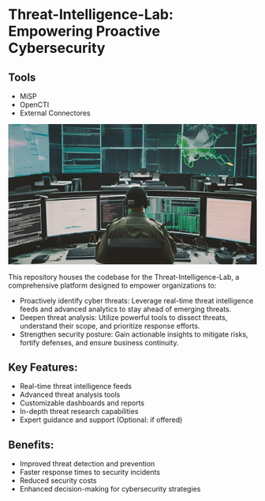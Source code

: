 # Threat-Intelligence-Lab: Empowering Proactive Cybersecurity



## Tools

- MiSP
- OpenCTI
- External Connectores

![Alt text](/images/cover.jpg "a title")


This repository houses the codebase for the Threat-Intelligence-Lab, a comprehensive platform designed to empower organizations to:

- Proactively identify cyber threats: Leverage real-time threat intelligence feeds and advanced analytics to stay ahead of emerging threats.
- Deepen threat analysis: Utilize powerful tools to dissect threats, understand their scope, and prioritize response efforts.
- Strengthen security posture: Gain actionable insights to mitigate risks, fortify defenses, and ensure business continuity.
## Key Features:

- Real-time threat intelligence feeds
- Advanced threat analysis tools
- Customizable dashboards and reports
- In-depth threat research capabilities
- Expert guidance and support (Optional: if offered)

## Benefits:

- Improved threat detection and prevention
- Faster response times to security incidents
- Reduced security costs
- Enhanced decision-making for cybersecurity strategies